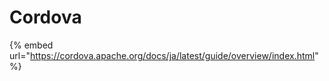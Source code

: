 # Cordova



{% embed url="https://cordova.apache.org/docs/ja/latest/guide/overview/index.html" %}



